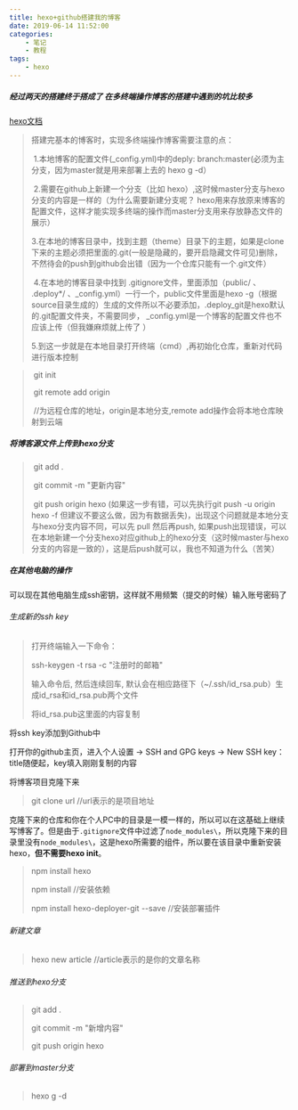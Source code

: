 ```yaml
---
title: hexo+github搭建我的博客
date: 2019-06-14 11:52:00
categories:
	- 笔记
	- 教程
tags:
	- hexo
---
```


##### 经过两天的搭建终于搭成了  在多终端操作博客的搭建中遇到的坑比较多

[hexo文档](https://hexo.io/zh-cn/docs/)

> 搭建完基本的博客时，实现多终端操作博客需要注意的点：
>
> ​	1.本地博客的配置文件(\_config.yml)中的deply:  branch:master(必须为主分支，因为master就是用来部署上去的     hexo g -d）<!--more-->
>
> ​	2.需要在github上新建一个分支（比如 hexo）,这时候master分支与hexo分支的内容是一样的（为什么需要新建分支呢？ hexo用来存放原来博客的配置文件，这样才能实现多终端的操作而master分支用来存放静态文件的展示）
>
> ​	3.在本地的博客目录中，找到主题（theme）目录下的主题，如果是clone下来的主题必须把里面的.git(一般是隐藏的，要开启隐藏文件可见)删除，不然待会的push到github会出错（因为一个仓库只能有一个.git文件）
>
> ​	4.在本地的博客目录中找到 .gitignore文件，里面添加（public/  、  .deploy*/  、\_config.yml）一行一个，public文件里面是hexo -g（根据source目录生成的）生成的文件所以不必要添加，.deploy_git是hexo默认的.git配置文件夹，不需要同步， \_config.yml是一个博客的配置文件也不应该上传（但我嫌麻烦就上传了 ）
>
> ​	5.到这一步就是在本地目录打开终端（cmd）,再初始化仓库，重新对代码进行版本控制

> ​		git init
>
> ​		git remote add origin <server>   
>
> ​		//<serve>为远程仓库的地址，origin是本地分支,remote add操作会将本地仓库映射到云端

##### 将博客源文件上传到hexo分支

> ​		git add .
>
> ​		git commit -m "更新内容"
>
> ​		git push origin hexo (如果这一步有错，可以先执行git push -u origin hexo -f  但建议不要这么做，因为有数据丢失)，出现这个问题就是本地分支与hexo分支内容不同，可以先 pull 然后再push, 如果push出现错误，可以在本地新建一个分支hexo对应github上的hexo分支（这时候master与hexo分支的内容是一致的），这是后push就可以，我也不知道为什么（苦笑）

##### 在其他电脑的操作

可以现在其他电脑生成ssh密钥，这样就不用频繁（提交的时候）输入账号密码了

###### 生成新的ssh key

> 打开终端输入一下命令：
>
> ssh-keygen -t rsa -c "注册时的邮箱"
>
> 输入命令后, 然后连续回车, 默认会在相应路径下（~/.ssh/id_rsa.pub）生成id_rsa和id_rsa.pub两个文件
>
> 将id_rsa.pub这里面的内容复制

将ssh key添加到Github中

打开你的github主页，进入个人设置 -> SSH and GPG keys -> New SSH key：     title随便起，key填入刚刚复制的内容

将博客项目克隆下来

> git clone  url   //url表示的是项目地址

克隆下来的仓库和你在个人PC中的目录是一模一样的，所以可以在这基础上继续写博客了。但是由于`.gitignore`文件中过滤了`node_modules\`，所以克隆下来的目录里没有`node_modules\`，这是hexo所需要的组件，所以要在该目录中重新安装hexo，**但不需要hexo init**。

> npm install hexo
>
> npm install    //安装依赖
>
> npm install hexo-deployer-git --save   //安装部署插件

###### 新建文章

> hexo new article //article表示的是你的文章名称

###### 推送到hexo分支

>git add .
>
>git commit -m "新增内容"
>
>git push origin hexo

###### 部署到master分支

> hexo g -d